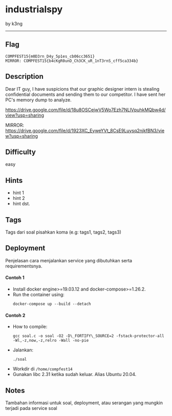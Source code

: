 # industrialspy

by k3ng

---

## Flag

```
COMPFEST15{m0D3rn_D4y_5p1es_cb06cc3651}
MIRROR: COMPFEST15{b4cKgR0unD_Ch3CK_uR_1nT3rnS_cff5ca334b}
```

## Description
Dear IT guy,
I have suspicions that our graphic designer intern is stealing confidential documents and
sending them to our competitor. I have sent her PC's memory dump to analyze.

https://drive.google.com/file/d/18u8OSCejwV5Wo7Ezh7NLlVpuhkMQbw4d/view?usp=sharing

MIRROR: https://drive.google.com/file/d/1923XC_EyweYVt_8CsE9Luysq2njkfBN3/view?usp=sharing

## Difficulty
easy

## Hints
* hint 1
* hint 2
* hint dst.

## Tags
Tags dari soal pisahkan koma (e.g: tags1, tags2, tags3)

## Deployment
Penjelasan cara menjalankan service yang dibutuhkan serta requirementsnya.

#### Contoh 1
- Install docker engine>=19.03.12 and docker-compose>=1.26.2.
- Run the container using:
    ```
    docker-compose up --build --detach
    ```

#### Contoh 2
- How to compile:
    ```
    gcc soal.c -o soal -O2 -D\_FORTIFY\_SOURCE=2 -fstack-protector-all -Wl,-z,now,-z,relro -Wall -no-pie
    ```
- Jalankan:
    ```
    ./soal
    ```
- Workdir di `/home/compfest14`
- Gunakan libc 2.31 ketika sudah keluar. Alias Ubuntu 20.04.

## Notes
Tambahan informasi untuk soal, deployment, atau serangan yang mungkin terjadi pada service soal

